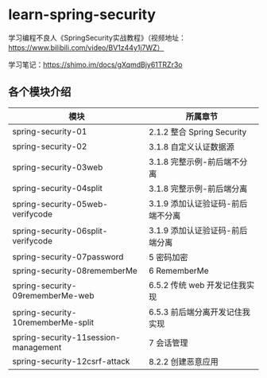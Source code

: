 # learn-spring-security
学习编程不良人《SpringSecurity实战教程》（视频地址：https://www.bilibili.com/video/BV1z44y1j7WZ）

学习笔记：https://shimo.im/docs/gXqmdBjy61TRZr3o

## 各个模块介绍
| 模块                                   | 所属章节                     |
|--------------------------------------|--------------------------|
| spring-security-01                   | 2.1.2 整合 Spring Security |
| spring-security-02                   | 3.1.8 自定义认证数据源           |
| spring-security-03web                | 3.1.8 完整示例-前后端不分离        |
| spring-security-04split              | 3.1.8 完整示例-前后端分离         |
| spring-security-05web-verifycode     | 3.1.9 添加认证验证码-前后端不分离     |
| spring-security-06split-verifycode   | 3.1.9 添加认证验证码-前后端分离      |
| spring-security-07password           | 5 密码加密                   |
| spring-security-08rememberMe         | 6 RememberMe             |
| spring-security-09rememberMe-web     | 6.5.2 传统 web 开发记住我实现     |
| spring-security-10rememberMe-split   | 6.5.3 前后端分离开发记住我实现       |
| spring-security-11session-management | 7 会话管理                   |
| spring-security-12csrf-attack        | 8.2.2 创建恶意应用             |
